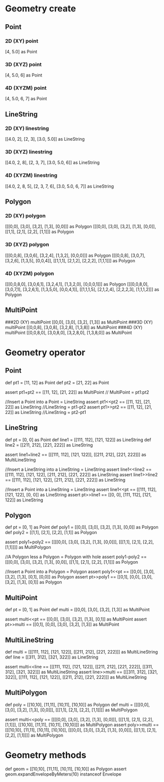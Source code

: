 # Geometry create
## Point
### 2D (XY) point
[4, 5.0] as Point
### 3D (XYZ) point
[4, 5.0, 6] as Point
### 4D (XYZM) point
[4, 5.0, 6, 7] as Point

## LineString
### 2D (XY) linestring
[[4.0, 2], [2, 3], [3.0, 5.0]] as LineString
### 3D (XYZ) linestring
[[4.0, 2, 8], [2, 3, 7], [3.0, 5.0, 6]] as LineString
### 4D (XYZM) linestring
[[4.0, 2, 8, 5], [2, 3, 7, 6], [3.0, 5.0, 6, 7]] as LineString

## Polygon
### 2D (XY) polygon
[[[0,0], [3,0], [3,2], [1,3], [0,0]]] as Polygon
[[[0,0], [3,0], [3,2], [1,3], [0,0]], [[1,1], [2,1], [2,2], [1,1]]] as Polygon
### 3D (XYZ) polygon
[[[0,0,8], [3,0,6], [3,2,4], [1,3,2], [0,0,0]]] as Polygon
[[[0,0,8], [3,0,7], [3,2,6], [1,3,5], [0,0,4]], [[1,1,1], [2,1,2], [2,2,2], [1,1,1]]] as Polygon
### 4D (XYZM) polygon
[[[0,0,8,0], [3,0,6,1], [3,2,4,1], [1,3,2,0], [0,0,0,1]]] as Polygon
[[[0,0,8,0], [3,0,7,1], [3,2,6,1], [1,3,5,0], [0,0,4,1]], [[1,1,1,5], [2,1,2,4], [2,2,2,3], [1,1,1,2]]] as Polygon

## MultiPoint
###2D (XY) multiPoint
[[0,0], [3,0], [3,2], [1,3]] as MultiPoint
###3D (XY) multiPoint
[[0,0,8], [3,0,8], [3,2,8], [1,3,8]] as MultiPoint
###4D (XY) multiPoint
[[0,0,8,0], [3,0,8,0], [3,2,8,0], [1,3,8,0]] as MultiPoint

# Geometry operator
## Point
def pt1 = [11, 12] as Point
def pt2 = [21, 22] as Point

assert pt1+pt2 == [[11, 12], [21, 22]] as MultiPoint // MultiPoint = pt1:pt2

//Insert a Point into a Point = LineString
assert pt1<<pt2 == [[11, 12], [21, 22]] as LineString //LineString = pt1-pt2
assert pt1>>pt2 == [[11, 12], [21, 22]] as LineString //LineString = pt2-pt1

## LineString
def pt = [0, 0] as Point
def line1 = [[111, 112], [121, 122]] as LineString
def line2 = [[211, 212], [221, 222]] as LineString

assert line1+line2 == [[[111, 112], [121, 122]], [[211, 212], [221, 222]]] as MultiLineString

//Insert a LineString into a LineString = LineString
assert line1<<line2 == [[111, 112], [121, 122], [211, 212], [221, 222]] as LineString
assert line1>>line2 == [[111, 112], [121, 122], [211, 212], [221, 222]] as LineString

//Insert a Point into a LineString = LineString
assert line1<<pt == [[111, 112], [121, 122], [0, 0]] as LineString
assert pt>>line1 == [[0, 0], [111, 112], [121, 122]] as LineString

## Polygon
def pt = [0, 1] as Point
def poly1 = [[0,0], [3,0], [3,2], [1,3], [0,0]] as Polygon
def poly2 = [[1,1], [2,1], [2,2], [1,1]] as Polygon

assert poly1+poly2 == [[[[0,0], [3,0], [3,2], [1,3], [0,0]]], [[[1,1], [2,1], [2,2], [1,1]]]] as MultiPolygon

//A Polygon less a Polygon = Polygon with hole
assert poly1-poly2 == [[[0,0], [3,0], [3,2], [1,3], [0,0]], [[1,1], [2,1], [2,2], [1,1]]] as Polygon

//Insert a Point into a Polygon = Polygon
assert poly1<<pt == [[0,0], [3,0], [3,2], [1,3], [0,1], [0,0]] as Polygon
assert pt>>poly1 == [[0,1], [0,0], [3,0], [3,2], [1,3], [0,1]] as Polygon

## MultiPoint
def pt = [0, 1] as Point
def multi = [[0,0], [3,0], [3,2], [1,3]] as MultiPoint

assert multi<<pt == [[0,0], [3,0], [3,2], [1,3], [0,1]] as MultiPoint
assert pt>>multi == [[0,1], [0,0], [3,0], [3,2], [1,3]] as MultiPoint

## MultiLineString
def multi = [[[111, 112], [121, 122]], [[211, 212], [221, 222]]] as MultiLineString
def line = [[311, 312], [321, 322]] as LineString

assert multi<<line == [[[111, 112], [121, 122]], [[211, 212], [221, 222]], [[311, 312], [321, 322]]] as MultiLineString
assert line>>multi == [[[311, 312], [321, 322]], [[111, 112], [121, 122]], [[211, 212], [221, 222]]] as MultiLineString

## MultiPolygon
def poly = [[10,10], [11,11], [10,11], [10,10]] as Polygon
def multi = [[[[0,0], [3,0], [3,2], [1,3], [0,0]]], [[[1,1], [2,1], [2,2], [1,1]]]] as MultiPolygon

assert multi<<poly == [[[[0,0], [3,0], [3,2], [1,3], [0,0]]], [[[1,1], [2,1], [2,2], [1,1]]], [[10,10], [11,11], [10,11], [10,10]]] as MultiPolygon
assert poly>>multi == [[[10,10], [11,11], [10,11], [10,10]], [[[0,0], [3,0], [3,2], [1,3], [0,0]]], [[[1,1], [2,1], [2,2], [1,1]]]] as MultiPolygon

# Geometry methods
def geom = [[10,10], [11,11], [10,11], [10,10]] as Polygon
assert geom.expandEnvelopeByMeters(10) instanceof Envelope